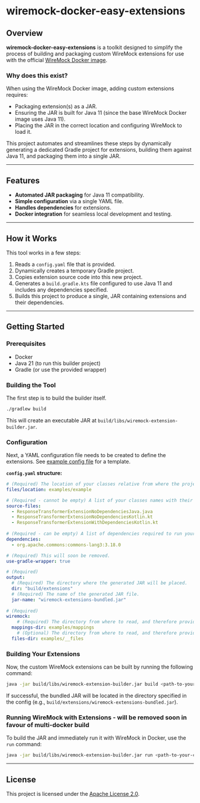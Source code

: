 # wiremock-docker-easy-extensions

## Overview

**wiremock-docker-easy-extensions** is a toolkit designed to simplify the process of building and packaging custom WireMock extensions for use with the official [WireMock Docker image](https://hub.docker.com/r/wiremock/wiremock).

### Why does this exist?

When using the WireMock Docker image, adding custom extensions requires:
- Packaging extension(s) as a JAR.
- Ensuring the JAR is built for Java 11 (since the base WireMock Docker image uses Java 11).
- Placing the JAR in the correct location and configuring WireMock to load it.

This project automates and streamlines these steps by dynamically generating a dedicated Gradle project for extensions, building them against Java 11, and packaging them into a single JAR.

---

## Features

- **Automated JAR packaging** for Java 11 compatibility.
- **Simple configuration** via a single YAML file.
- **Handles dependencies** for extensions.
- **Docker integration** for seamless local development and testing.

---

## How it Works

This tool works in a few steps:
1.  Reads a `config.yaml` file that is provided.
2.  Dynamically creates a temporary Gradle project.
3.  Copies extension source code into this new project.
4.  Generates a `build.gradle.kts` file configured to use Java 11 and includes any dependencies specified.
5.  Builds this project to produce a single, JAR containing extensions and their dependencies.

---

## Getting Started

### Prerequisites

- Docker
- Java 21 (to run this builder project)
- Gradle (or use the provided wrapper)

### Building the Tool

The first step is to build the builder itself.

```sh
./gradlew build
```

This will create an executable JAR at `build/libs/wiremock-extension-builder.jar`.

### Configuration

Next, a YAML configuration file needs to be created to define the extensions. See [example config file](examples/wiremock-docker-easy-extensions-config.yaml) for a template.

**`config.yaml` structure:**

```yaml
# (Required) The location of your classes relative from where the project JAR will be executed.
files/location: examples/example

# (Required - cannot be empty) A list of your classes names with their extension.
source-files:
  - ResponseTransformerExtensionNoDependenciesJava.java
  - ResponseTransformerExtensionNoDependenciesKotlin.kt
  - ResponseTransformerExtensionWithDependenciesKotlin.kt
  
# (Required - can be empty) A list of dependencies required to run your classes, they will be packaged in the final JAR.
dependencies:
  - org.apache.commons:commons-lang3:3.18.0

# (Required) This will soon be removed.
use-gradle-wrapper: true

# (Required)
output:
  # (Required) The directory where the generated JAR will be placed.
  dir: "build/extensions"
  # (Required) The name of the generated JAR file.
  jar-name: "wiremock-extensions-bundled.jar"
  
# (Required)
wiremock:
    # (Required) The directory from where to read, and therefore provide to WireMock, the WireMock mappings.
  mappings-dir: examples/mappings
    # (Optional) The directory from where to read, and therefore provide to WireMock, the WireMock files.
  files-dir: examples/__files
```

### Building Your Extensions

Now, the custom WireMock extensions can be built by running the following command:
```sh
java -jar build/libs/wiremock-extension-builder.jar build <path-to-your-config>.yaml
```

If successful, the bundled JAR will be located in the directory specified in the config (e.g., `build/extensions/wiremock-extensions-bundled.jar`).

### Running WireMock with Extensions - will be removed soon in favour of multi-docker build

To build the JAR and immediately run it with WireMock in Docker, use the `run` command:

```sh
java -jar build/libs/wiremock-extension-builder.jar run <path-to-your-config>.yaml
```

---
## License

This project is licensed under the [Apache License 2.0](LICENSE).
